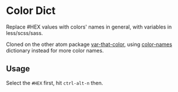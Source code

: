 # Color Dict

Replace #HEX values with colors' names in general, with variables in less/scss/sass.

Cloned on the other atom package [var-that-color](https://atom.io/packages/var-that-color), using [color-names](https://github.com/meodai/color-names) dictionary instead for more color names.

## Usage

Select the `#HEX` first, hit `ctrl-alt-n` then.
